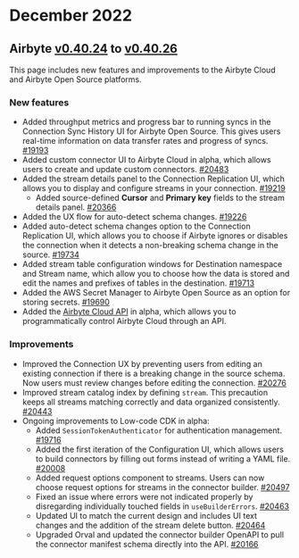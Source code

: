 # December 2022
## Airbyte [v0.40.24](https://github.com/airbytehq/airbyte/releases/tag/v0.40.24) to [v0.40.26](https://github.com/airbytehq/airbyte/releases/tag/v0.40.26)

This page includes new features and improvements to the Airbyte Cloud and Airbyte Open Source platforms. 

### New features
* Added throughput metrics and progress bar to running syncs in the Connection Sync History UI for Airbyte Open Source. This gives users real-time information on data transfer rates and progress of syncs. [#19193](https://github.com/airbytehq/airbyte/pull/19193)
* Added custom connector UI to Airbyte Cloud in alpha, which allows users to create and update custom connectors. [#20483](https://github.com/airbytehq/airbyte/pull/20483)
* Added the stream details panel to the Connection Replication UI, which allows you to display and configure streams in your connection. [#19219](https://github.com/airbytehq/airbyte/pull/19219)
    * Added source-defined **Cursor** and **Primary key** fields to the stream details panel. [#20366](https://github.com/airbytehq/airbyte/pull/20366) 
* Added the UX flow for auto-detect schema changes. [#19226](https://github.com/airbytehq/airbyte/pull/19226)
* Added auto-detect schema changes option to the Connection Replication UI, which allows you to choose if Airbyte ignores or disables the connection when it detects a non-breaking schema change in the source. [#19734](https://github.com/airbytehq/airbyte/pull/19734)
* Added stream table configuration windows for Destination namespace and Stream name, which allow you to choose how the data is stored and edit the names and prefixes of tables in the destination. [#19713](https://github.com/airbytehq/airbyte/pull/19713)
* Added the AWS Secret Manager to Airbyte Open Source as an option for storing secrets. [#19690](https://github.com/airbytehq/airbyte/pull/19690)
* Added the [Airbyte Cloud API](http://reference.airbyte.com/) in alpha, which allows you to programmatically control Airbyte Cloud through an API.

### Improvements
* Improved the Connection UX by preventing users from editing an existing connection if there is a breaking change in the source schema. Now users must review changes before editing the connection. [#20276](https://github.com/airbytehq/airbyte/pull/20276)
* Improved stream catalog index by defining `stream`. This precaution keeps all streams matching correctly and data organized consistently. [#20443](https://github.com/airbytehq/airbyte/pull/20443)
* Ongoing improvements to Low-code CDK in alpha:
    * Added `SessionTokenAuthenticator` for authentication management. [#19716](https://github.com/airbytehq/airbyte/pull/19716)
    * Added the first iteration of the Configuration UI, which allows users to build connectors by filling out forms instead of writing a YAML file. [#20008](https://github.com/airbytehq/airbyte/pull/20008)
    * Added request options component to streams. Users can now choose request options for streams in the connector builder. [#20497](https://github.com/airbytehq/airbyte/pull/20497)
    * Fixed an issue where errors were not indicated properly by disregarding individually touched fields in `useBuilderErrors`. [#20463](https://github.com/airbytehq/airbyte/pull/20463)
    * Updated UI to match the current design and includes UI text changes and the addition of the stream delete button. [#20464](https://github.com/airbytehq/airbyte/pull/20464)
    * Upgraded Orval and updated the connector builder OpenAPI to pull the connector manifest schema directly into the API. [#20166](https://github.com/airbytehq/airbyte/pull/20166)
